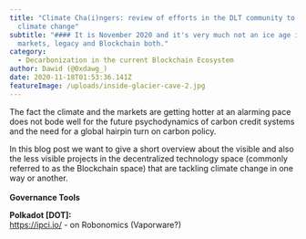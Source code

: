 ```yaml
---
title: "Climate Cha(i)ngers: review of efforts in the DLT community to tackle
  climate change"
subtitle: "#### It is November 2020 and it's very much not an ice age in the
  markets, legacy and Blockchain both."
category:
  - Decarbonization in the current Blockchain Ecosystem
author: Dawid (@0xdawg_)
date: 2020-11-18T01:53:36.141Z
featureImage: /uploads/inside-glacier-cave-2.jpg
---
```

The fact the climate and the markets are getting hotter at an alarming pace does not bode well for the future psychodynamics of carbon credit systems and the need for a global hairpin turn on carbon policy.

In this blog post we want to give a short overview about the visible and also the less visible projects in the decentralized technology space (commonly referred to as the Blockchain space) that are tackling climate change in one way or another.\
\
**Governance Tools**

**Polkadot \[DOT]:**\
<https://ipci.io/> - on Robonomics (Vaporware?)